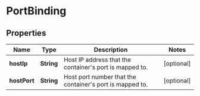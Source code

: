 
# PortBinding

## Properties
Name | Type | Description | Notes
------------ | ------------- | ------------- | -------------
**hostIp** | **String** | Host IP address that the container&#39;s port is mapped to. |  [optional]
**hostPort** | **String** | Host port number that the container&#39;s port is mapped to. |  [optional]



